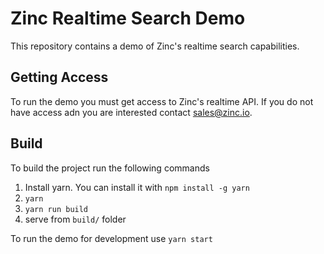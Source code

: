 # Zinc Realtime Search Demo

This repository contains a demo of Zinc's realtime search capabilities.

## Getting Access

To run the demo you must get access to Zinc's realtime API. If you do not have access  adn you are interested contact sales@zinc.io.

## Build

To build the project run the following commands

1. Install yarn. You can install it with `npm install -g yarn`
2. `yarn`
3. `yarn run build`
4. serve from `build/` folder

To run the demo for development use `yarn start`
